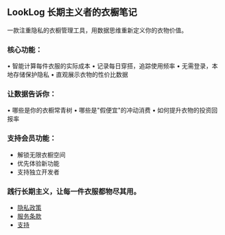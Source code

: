 ## LookLog 长期主义者的衣橱笔记

一款注重隐私的衣橱管理工具，用数据思维重新定义你的衣物价值。

### 核心功能：

  • 智能计算每件衣服的实际成本
  • 记录每日穿搭，追踪使用频率
  • 无需登录，本地存储保护隐私
  • 直观展示衣物的性价比数据

### 让数据告诉你：

  • 哪些是你的衣橱常青树
  • 哪些是"假便宜"的冲动消费
  • 如何提升衣物的投资回报率

### 支持会员功能：

* 解锁无限衣橱空间
* 优先体验新功能
* 支持独立开发者

### 践行长期主义，让每一件衣服都物尽其用。

- [隐私政策](PrivacyPolicy.md)
- [服务条款](Terms&Conditions.md)
- [支持](Support.md)
